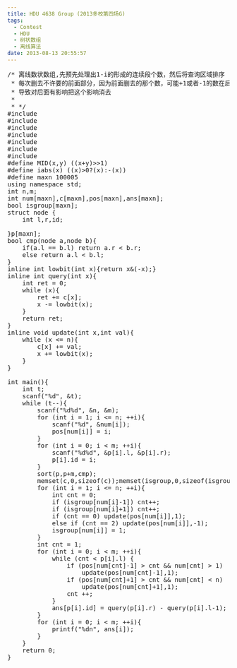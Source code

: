 ```yaml
---
title: HDU 4638 Group (2013多校第四场G)
tags:
  - Contest
  - HDU
  - 树状数组
  - 离线算法
date: 2013-08-13 20:55:57
---
```


<pre class="brush:cpp">
/* 离线数状数组,先预先处理出1-i的形成的连续段个数，然后将查询区域排序
 * 每次删去不许要的前面部分，因为前面删去的那个数，可能+1或者-1的数在后面
 * 导致对后面有影响把这个影响消去
 *
 * */
#include <iostream>
#include <cstdio>
#include <algorithm>
#include <cstring>
#include <cmath>
#include <queue>
#include <vector>
#define MID(x,y) ((x+y)>>1)
#define iabs(x) ((x)>0?(x):-(x))
#define maxn 100005
using namespace std;
int n,m;
int num[maxn],c[maxn],pos[maxn],ans[maxn];
bool isgroup[maxn];
struct node {
	int l,r,id;

}p[maxn];
bool cmp(node a,node b){
	if(a.l == b.l) return a.r < b.r;
	else return a.l < b.l;
}
inline int lowbit(int x){return x&(-x);}
inline int query(int x){
	int ret = 0;
	while (x){
		ret += c[x];
		x -= lowbit(x);
	}
	return ret;
}
inline void update(int x,int val){
	while (x <= n){
		c[x] += val;
		x += lowbit(x);
	}
}

int main(){
	int t;
	scanf("%d", &t);
	while (t--){
		scanf("%d%d", &n, &m);
		for (int i = 1; i <= n; ++i){
			scanf("%d", &num[i]);
			pos[num[i]] = i;
		}
		for (int i = 0; i < m; ++i){
			scanf("%d%d", &p[i].l, &p[i].r);
			p[i].id = i;
		}
		sort(p,p+m,cmp);
		memset(c,0,sizeof(c));memset(isgroup,0,sizeof(isgroup));
		for (int i = 1; i <= n; ++i){
			int cnt = 0;
			if (isgroup[num[i]-1]) cnt++;
			if (isgroup[num[i]+1]) cnt++;
			if (cnt == 0) update(pos[num[i]],1);
			else if (cnt == 2) update(pos[num[i]],-1);
			isgroup[num[i]] = 1;
		}
		int cnt = 1;
		for (int i = 0; i < m; ++i){
			while (cnt < p[i].l) {
				if (pos[num[cnt]-1] > cnt && num[cnt] > 1)
					update(pos[num[cnt]-1],1);
				if (pos[num[cnt]+1] > cnt && num[cnt] < n)
					update(pos[num[cnt]+1],1);
				cnt ++;
			}
			ans[p[i].id] = query(p[i].r) - query(p[i].l-1);
		}
		for (int i = 0; i < m; ++i){
			printf("%dn", ans[i]);
		}
	}
	return 0;
}
</pre>

	 